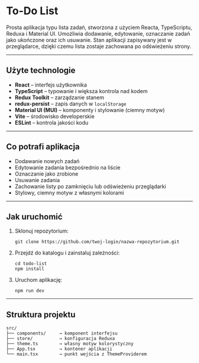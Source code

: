# To-Do List

Prosta aplikacja typu lista zadań, stworzona z użyciem Reacta, TypeScriptu, Reduxa i Material UI. Umożliwia dodawanie, edytowanie, oznaczanie zadań jako ukończone oraz ich usuwanie. Stan aplikacji zapisywany jest w przeglądarce, dzięki czemu lista zostaje zachowana po odświeżeniu strony.

---

## Użyte technologie

- **React** – interfejs użytkownika
- **TypeScript** – typowanie i większa kontrola nad kodem
- **Redux Toolkit** – zarządzanie stanem
- **redux-persist** – zapis danych w `localStorage`
- **Material UI (MUI)** – komponenty i stylowanie (ciemny motyw)
- **Vite** – środowisko developerskie
- **ESLint** – kontrola jakości kodu

---

## Co potrafi aplikacja

- Dodawanie nowych zadań
- Edytowanie zadania bezpośrednio na liście
- Oznaczanie jako zrobione
- Usuwanie zadania
- Zachowanie listy po zamknięciu lub odświeżeniu przeglądarki
- Stylowy, ciemny motyw z własnymi kolorami

---

## Jak uruchomić

1. Sklonuj repozytorium:
   ```
   git clone https://github.com/twoj-login/nazwa-repozytorium.git
   ```

2. Przejdź do katalogu i zainstaluj zależności:
   ```
   cd todo-list
   npm install
   ```

3. Uruchom aplikację:
   ```
   npm run dev
   ```

---

## Struktura projektu

```
src/
├── components/     → komponent interfejsu
├── store/          → konfiguracja Reduxa
├── theme.ts        → własny motyw kolorystyczny
├── App.tsx         → kontener aplikacji
└── main.tsx        → punkt wejścia z ThemeProviderem
```
